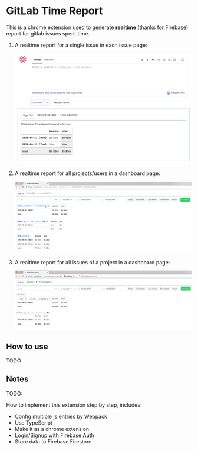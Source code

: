 # GitLab Time Report

This is a chrome extension used to generate **realtime** (thanks for Firebase) report for gitlab issues spent time.

1. A realtime report for a single issue in each issue page:

   ![](./art/single-issue-report.png)

1. A realtime report for all projects/users in a dashboard page:

   ![](./art/project-report.png)

1. A realtime report for all issues of a project in a dashboard page:

   ![](./art/issues-report.png)

## How to use

TODO

## Notes

TODO:

How to implement this extension step by step, includes:

- Config multiple js entries by Webpack
- Use TypeScript
- Make it as a chrome extension
- Login/Signup with Firebase Auth
- Store data to Firebase Firestore
